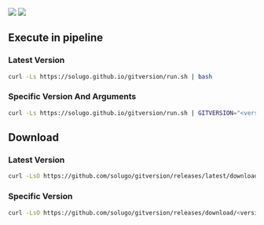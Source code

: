 ![](https://img.shields.io/github/workflow/status/solugo/gitversion/release?style=for-the-badge)
![](https://img.shields.io/github/v/release/solugo/gitversion?style=for-the-badge)

## Execute in pipeline

### Latest Version
```bash
curl -Ls https://solugo.github.io/gitversion/run.sh | bash
```

### Specific Version And Arguments
```bash
curl -Ls https://solugo.github.io/gitversion/run.sh | GITVERSION="<version>" ARGS="<args>" bash
```

## Download

### Latest Version
```bash
curl -LsO https://github.com/solugo/gitversion/releases/latest/download/gitversion
```

### Specific Version
```bash
curl -LsO https://github.com/solugo/gitversion/releases/download/<version>/gitversion
```
